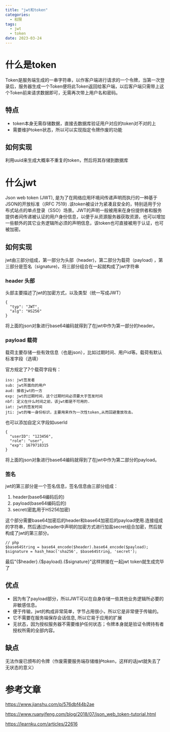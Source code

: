```yaml
---
title: "jwt和token"
categories:
  - 权限
tags:
  - jwt
  - token
date: 2023-03-24
---
```


# 什么是token

Token是服务端生成的一串字符串，以作客户端进行请求的一个令牌，当第一次登录后，服务器生成一个Token便将此Token返回给客户端，以后客户端只需带上这个Token前来请求数据即可，无需再次带上用户名和密码。

## 特点

- token本身无需存储数据，直接去数据库验证用户对应的token对不对的上
- 需要维护token状态，所以可以实现指定令牌作废的功能

## 如何实现

利用uuid来生成大概率不重复的token，然后将其存储到数据库

# 什么jwt

Json web token (JWT), 是为了在网络应用环境间传递声明而执行的一种基于JSON的开放标准（(RFC 7519)
.该token被设计为紧凑且安全的，特别适用于分布式站点的单点登录（SSO）场景。JWT的声明一般被用来在身份提供者和服务提供者间传递被认证的用户身份信息，以便于从资源服务器获取资源，也可以增加一些额外的其它业务逻辑所必须的声明信息，该token也可直接被用于认证，也可被加密。

## 如何实现

jwt由三部分组成，第一部分为头部（header)，第二部分为载荷（payload)
，第三部分是签名（signature)，将三部分组合在一起就构成了jwt字符串

### header 头部

头部主要描述了jwt的加密方式，以及类型（统一写成JWT）

```
{
  "typ": "JWT",
  "alg": "HS256"
}
```

将上面的json对象进行base64编码就得到了在jwt中作为第一部分的header。


### payload 载荷

载荷主要存储一些有效信息（也是json），比如过期时间、用户id等。载荷有默认标准字段（选填）

官方规定了7个载荷字段有：

```
iss: jwt签发者
sub: jwt所面向的用户
aud: 接收jwt的一方
exp: jwt的过期时间，这个过期时间必须要大于签发时间
nbf: 定义在什么时间之前，该jwt都是不可用的.
iat: jwt的签发时间
jti: jwt的唯一身份标识，主要用来作为一次性token,从而回避重放攻击。
```

也可以添加自定义字段如userId

```
{
  "userID": "123456",
  "role": "user",
  "exp": 1679718315
}
```

将上面的json对象进行base64编码就得到了在jwt中作为第二部分的payload。

### 签名

jwt的第三部分是一个签名信息，签名信息由三部分组成：

1. header(base64编码后的)
2. payload(base64编码后的)
3. secret(密匙用于HS256加密)

这个部分需要base64加密后的header和base64加密后的payload使用.连接组成的字符串，然后通过header中声明的加密方式进行加盐secret组合加密，然后就构成了jwt的第三部分。

```
// php
$base64String = base64_encode($header).base64_encode($payload);
$signature = hash_hmac('sha256', $base64String, 'secret');
```

最后"{$header}.{$payload}.{$signature}"这样拼接在一起jwt token就生成完毕了

## 优点

- 因为有了payload部分，所以JWT可以在自身存储一些其他业务逻辑所必要的非敏感信息。
- 便于传输，jwt的构成非常简单，字节占用很小，所以它是非常便于传输的。
- 它不需要在服务端保存会话信息, 所以它易于应用的扩展
- 无状态，因为授权服务器不需要维护任何状态；令牌本身就是验证令牌持有者授权所需的全部内容。

## 缺点

无法作废已颁布的令牌（作废需要服务端存储维护token，这样的话jwt就失去了无状态的意义）

# 参考文章
https://www.jianshu.com/p/576dbf44b2ae

https://www.ruanyifeng.com/blog/2018/07/json_web_token-tutorial.html

https://learnku.com/articles/22616